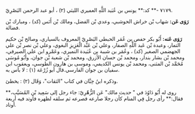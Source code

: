 ٧١٧٩ -** كد:** يونس بن عُبَيد اللَّهِ العميري الليثي (٢) ، أبو عبد الرحمن البَصْرِيّ.

**رَوَى عَن:** شهاب بْن خراش الحوشبي، وعدي بْن الفضل، ومالك بْن أَنَس (كد) ، ومبارك بْن فضالة.

**رَوَى عَنه:** أَبُو بكر حفص بن عُمَر الحبطي البَصْرِيّ المعروف بالسياري، وصالح بْن حكيم التمار، وعبدة بْن عَبد اللَّهِ الصفار، وعلي بْن عَبْد الْعَزِيزِ البغوي، وعلي بْن نصر بْن علي الجهضمي الصغير (كد) ، وعُمَر بن شببة بن عُبَيدة النميري، وعَمْرو ابن علي الصيرفي، ومحمد بْن بشار بندار، ومحمد بْن حسان الأزرق، ومحمد بْن شعبة بْن جوان، وأَبُو مُوسَى مُحَمَّد بْن المثنى، ومحمد بْن يونس الكديمي، وموسى بن هارون الطوسي، ويعقوب ابن سفيان بن جوان الفارسي.قال أبو زُرْعَة (١) : لا بأس به.

وذكره ابنُ حِبَّان في كتاب "الثقات"، وَقَال (٢) : يخطئ.

روى له أَبُو دَاوُدَ في " حديث مالك" عَن الزُّهْرِيّ: جاء رجل إلى سَعِيد بْن المُسَيَّب،** فقال:** رأى رجل فِي المنام كأن رجلا صارعه فصرعه ثم سلقه لظهره فأوتد فيه أربعة أوتاد.